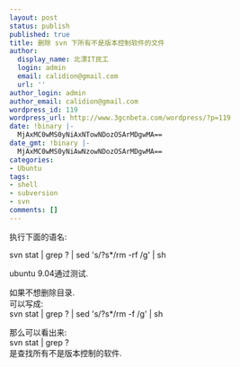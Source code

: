 ```yaml
---
layout: post
status: publish
published: true
title: 删除 svn 下所有不是版本控制软件的文件
author:
  display_name: 北漂IT民工
  login: admin
  email: calidion@gmail.com
  url: ''
author_login: admin
author_email: calidion@gmail.com
wordpress_id: 119
wordpress_url: http://www.3gcnbeta.com/wordpress/?p=119
date: !binary |-
  MjAxMC0wMS0yNiAxNTowNDozOSArMDgwMA==
date_gmt: !binary |-
  MjAxMC0wMS0yNiAwNzowNDozOSArMDgwMA==
categories:
- Ubuntu
tags:
- shell
- subversion
- svn
comments: []
---
```

<p>执行下面的语名:</p>
<p>svn stat | grep ? | sed 's&#47;?s*&#47;rm -rf &#47;g' | sh</p>
<p>ubuntu 9.04通过测试.</p>
<p>如果不想删除目录.<br />
可以写成:<br />
svn stat | grep ? | sed 's&#47;?s*&#47;rm -f &#47;g' | sh</p>
<p>那么可以看出来:<br />
svn stat | grep ?<br />
是查找所有不是版本控制的软件.</p>
